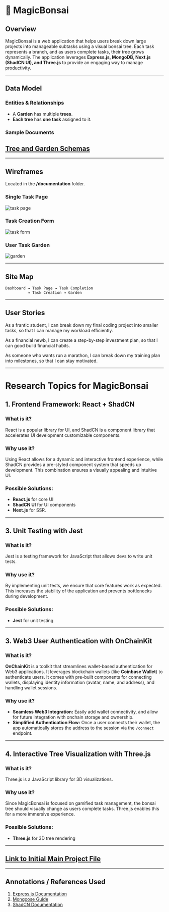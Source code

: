 # **🌱 MagicBonsai**  
 
 ## **Overview**  
 MagicBonsai is a web application that helps users break down large projects into manageable subtasks using a visual bonsai tree. Each task represents a branch, and as users complete tasks, their tree grows dynamically. The application leverages **Express.js, MongoDB, Next.js (ShadCN UI), and Three.js** to provide an engaging way to manage productivity.
 
 ---
 
 ## **Data Model**  
 
 ### **Entities & Relationships**  
 - A **Garden** has multiple **trees**.  
 - **Each tree** has **one task** assigned to it.  
 
 ### **Sample Documents**  
 ## **[Tree and Garden Schemas](server/db.js)**  
 
 ---
 
 ## **Wireframes**  
 Located in the **/documentation** folder.  
 
 ### **Single Task Page**  
 ![task page](documentation/task.jpg)
 
 ### **Task Creation Form**  
 ![task form](documentation/task-form.png)
 
 ### **User Task Garden**  
 ![garden](documentation/garden.jpg)
 
 ---
 
 ## **Site Map**  
 ```
 Dashboard → Task Page → Task Completion
           → Task Creation → Garden
 ```
 
 ---
 
 ## **User Stories**
 As a frantic student, I can break down my final coding project into smaller tasks, so that I can manage my workload efficiently.
 
 As a financial newb, I can create a step-by-step investment plan, so that I can good build financial habits.
 
 As someone who wants run a marathon, I can break down my training plan into milestones, so that I can stay motivated.
 
 ---
 
 # Research Topics for MagicBonsai
 
 ## 1. Frontend Framework: React + ShadCN
 ### What is it?
 React is a popular library for UI, and ShadCN is a component library that accelerates UI development customizable components.
 
 ### Why use it?
 Using React allows for a dynamic and interactive frontend experience, while ShadCN provides a pre-styled component system that speeds up development. This combination ensures a visually appealing and intuitive UI.
 
 ### Possible Solutions:
 - **React.js** for core UI
 - **ShadCN UI** for UI components
 - **Next.js** for SSR.
 
 
 ---
 
 ## 3. Unit Testing with Jest
 ### What is it?
 Jest is a testing framework for JavaScript that allows devs to write unit tests.
 
 ### Why use it?
 By implementing unit tests, we ensure that core features work as expected. This increases the stability of the application and prevents bottlenecks during development.
 
 ### Possible Solutions:
 - **Jest** for unit testing
 
 ---
 
 ## 3. Web3 User Authentication with OnChainKit
 ### What is it?
**OnChainKit** is a toolkit that streamlines wallet-based authentication for Web3 applications. It leverages blockchain wallets (like **Coinbase Wallet**) to authenticate users. It comes with pre-built components for connecting wallets, displaying identity information (avatar, name, and address), and handling wallet sessions.
 
### Why use it?
- **Seamless Web3 Integration:** Easily add wallet connectivity, and allow for future integration with onchain storage and ownership.
- **Simplified Authentication Flow:** Once a user connects their wallet, the app automatically stores the address to the session via the `/connect` endpoint.

 
 ---
 
 ## 4. Interactive Tree Visualization with Three.js
 ### What is it?
 Three.js is a JavaScript library for 3D visualizations.
 
 ### Why use it?
 Since MagicBonsai is focused on gamified task management, the bonsai tree should visually change as users complete tasks. Three.js enables this for a more immersive experience.
 
 ### Possible Solutions:
 - **Three.js** for 3D tree rendering
 
 ---
 
 ## **[Link to Initial Main Project File](server/index.js)**  
 
 ---
 
 ## **Annotations / References Used**  
 1. [Express.js Documentation](https://expressjs.com/)  
 2. [Mongoose Guide](https://mongoosejs.com/docs/)  
 3. [ShadCN Documentation](https://ui.shadcn.com/)  